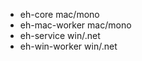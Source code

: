 * eh-core    mac/mono
* eh-mac-worker    mac/mono
* eh-service    win/.net
* eh-win-worker    win/.net
